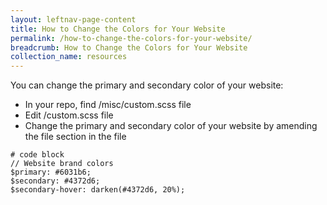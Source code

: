 ```yaml
---
layout: leftnav-page-content
title: How to Change the Colors for Your Website
permalink: /how-to-change-the-colors-for-your-website/
breadcrumb: How to Change the Colors for Your Website
collection_name: resources
---
```


You can change the primary and secondary color of your website:
- In your repo, find /misc/custom.scss file
- Edit /custom.scss file
- Change the primary and secondary color of your website by amending the file section in the file

```
# code block
// Website brand colors
$primary: #6031b6;
$secondary: #4372d6;
$secondary-hover: darken(#4372d6, 20%);
```
